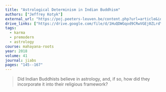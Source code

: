 ```yaml
---
title: "Astrological Determinism in Indian Buddhism"
authors: ["Jeffrey Kotyk"]
external_url: "https://poj.peeters-leuven.be/content.php?url=article&id=3285741&journal_code=JIABS"
drive_links: ["https://drive.google.com/file/d/1HuQDWGqod9CRwVGEj0ZLrdYl4s-tR1T5/view?usp=drivesdk"]
tags:
  - karma
  - premodern
  - astrology
course: mahayana-roots
year: 2018
volume: 41
journal: jiabs
pages: "145--167"
---
```


> Did Indian Buddhists believe in astrology, and, if so, how did they incorporate it into their religious framework?

